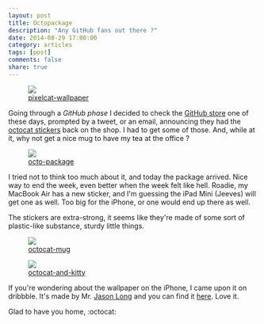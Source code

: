 ```yaml
---
layout: post
title: Octopackage
description: "Any GitHub fans out there ?"
date: 2014-08-29 17:00:00
category: articles
tags: [post]
comments: false
share: true
---
```


<figure>
	<img src="http://guezota.github.com/images/pixelcat-wallpaper.jpg" />
	<figcaption><a href="https://www.flickr.com/photos/maique/15073748625/in/photostream/lightbox/">pixelcat-wallpaper</a></figcaption>
</figure>

Going through a *GitHub phase* I decided to check the [GitHub store](https://github.myshopify.com) one of these days, prompted by a tweet, or an email, announcing they had the [octocat stickers](https://github.myshopify.com/products/octocat-sticker-sheets) back on the shop. I had to get some of those. And, while at it, why not get a nice mug to have my tea at the office ? 

<figure>
	<img src="http://guezota.github.com/images/octo-package.jpg" />
	<figcaption><a href="https://www.flickr.com/photos/maique/14887047409/in/photostream/lightbox/">octo-package</a></figcaption>
</figure>

I tried not to think too much about it, and today the package arrived. Nice way to end the week, even better when the week felt like hell. Roadie, my MacBook Air has a new sticker, and I'm guessing the iPad Mini (Jeeves) will get one as well. Too big for the iPhone, or one would end up there as well.  

The stickers are extra-strong, it seems like they're made of some sort of plastic-like substance, sturdy little things.

<figure>
	<img src="http://guezota.github.com/images/octocat-mug.jpg" />
	<figcaption><a href="https://www.flickr.com/photos/maique/14887105270/in/photostream/lightbox/">octocat-mug</a></figcaption>
</figure>

<figure>
	<img src="http://guezota.github.com/images/octocat-and-kitty.jpg" />
	<figcaption><a href="https://www.flickr.com/photos/maique/14887145378/in/photostream/lightbox/">octocat-and-kitty</a></figcaption>
</figure>


If you're wondering about the wallpaper on the iPhone, I came upon it on dribbble. It's made by Mr. [Jason Long](https://dribbble.com/jasonlong) and you can find it [here](https://dribbble.com/shots/757886-Pixelcat-iPhone-Wallpaper). Love it.

Glad to have you home, :octocat: